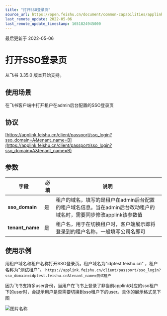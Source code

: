 ```yaml
---
title: "打开SSO登录页"
source_url: https://open.feishu.cn/document/common-capabilities/applink-protocol/supported-protocol/open-the-sso-login-page
last_remote_update: 2022-05-06
last_remote_update_timestamp: 1651824945000
---
```

最后更新于 2022-05-06

# 打开SSO登录页 
从飞书 3.35.0 版本开始支持。

## 使用场景
在飞书客户端中打开租户在admin后台配置的SSO登录页

## 协议
[https://applink.feishu.cn/client/passport/sso_login?sso_domain=A&tenant_name=B](https://applink.feishu.cn/client/passport/sso_login?sso_domain=A&tenant_name=B)

## 参数

| 字段         | 必填           | 说明        | 
| --------- | --------------- | -------   | 
|**sso_domain** |    是      | 租户的域名，填写的是租户在admin后台配置的租户域名信息。当在admin后台改动租户的域名时，需要同步修改applink该参数值 | 
|**tenant_name** | 是 | 租户名，用于在切换租户时，客户端展示即将登录到的租户名称，一般填写公司名即可 | 

## 使用示例
用租户域名和租户名称打开SSO登录页。租户域名为"idptest.feishu.cn" ，租户名称为"测试租户"。
`https://applink.feishu.cn/client/passport/sso_login?sso_domain=idptest.feishu.cn&tenant_name=测试租户` 

因为飞书支持多user身份，当用户在飞书上登录了非当前applink对应的sso租户下的user时，会提示用户是否需要切换到sso租户下的user。具体的展示格式见下图

![图片名称](https://sf3-cn.feishucdn.com/obj/website-img/13ba3fa628380dbca6b4886d909db5c0_ydFGqSKZ5F.png)

